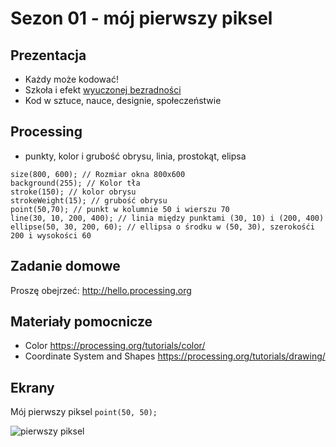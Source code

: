 # Sezon 01 - mój pierwszy piksel

## Prezentacja

- Każdy może kodować!
- Szkoła i efekt [wyuczonej bezradności](https://pl.wikipedia.org/wiki/Wyuczona_bezradność)
- Kod w sztuce, nauce, designie, społeczeństwie

## Processing

- punkty, kolor i grubość obrysu, linia, prostokąt, elipsa
```processing
size(800, 600); // Rozmiar okna 800x600
background(255); // Kolor tła
stroke(150); // kolor obrysu
strokeWeight(15); // grubość obrysu
point(50,70); // punkt w kolumnie 50 i wierszu 70
line(30, 10, 200, 400); // linia między punktami (30, 10) i (200, 400)
ellipse(50, 30, 200, 60); // ellipsa o środku w (50, 30), szerokośći 200 i wysokości 60
```

## Zadanie domowe

Proszę obejrzeć: http://hello.processing.org

## Materiały pomocnicze

- Color
https://processing.org/tutorials/color/
- Coordinate System and Shapes
https://processing.org/tutorials/drawing/

## Ekrany

Mój pierwszy piksel `point(50, 50);`

![pierwszy piksel](e01_mojPierwszyPixel.png)